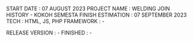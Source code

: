 START DATE : 07 AUGUST 2023
PROJECT NAME : WELDING JOIN HISTORY - KOKOH SEMESTA
FINISH ESTIMATION : 07 SEPTEMBER 2023
TECH : HTML, JS, PHP
FRAMEWORK : -


RELEASE VERSION : -
FINISHED : -